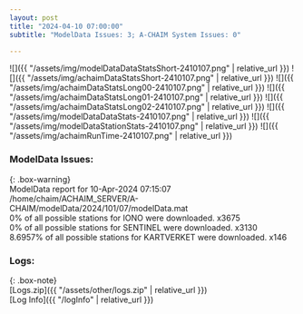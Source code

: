 ```yaml
---
layout: post
title: "2024-04-10 07:00:00"
subtitle: "ModelData Issues: 3; A-CHAIM System Issues: 0"

---
```


![]({{ "/assets/img/modelDataDataStatsShort-2410107.png" | relative_url }})
![]({{ "/assets/img/achaimDataStatsShort-2410107.png" | relative_url }})
![]({{ "/assets/img/achaimDataStatsLong00-2410107.png" | relative_url }})
![]({{ "/assets/img/achaimDataStatsLong01-2410107.png" | relative_url }})
![]({{ "/assets/img/achaimDataStatsLong02-2410107.png" | relative_url }})
![]({{ "/assets/img/modelDataDataStats-2410107.png" | relative_url }})
![]({{ "/assets/img/modelDataStationStats-2410107.png" | relative_url }})
![]({{ "/assets/img/achaimRunTime-2410107.png" | relative_url }})


### ModelData Issues:  
  
{: .box-warning}  
 ModelData report for 10-Apr-2024 07:15:07   
 /home/chaim/ACHAIM_SERVER/A-CHAIM/modelData/2024/101/07/modelData.mat   
 0% of all possible stations for IONO were downloaded. x3675   
 0% of all possible stations for SENTINEL were downloaded. x3130   
 8.6957% of all possible stations for KARTVERKET were downloaded. x146   
  


### Logs:  
  
{: .box-note}  
[Logs.zip]({{ "/assets/other/logs.zip" | relative_url }})  
[Log Info]({{ "/logInfo" | relative_url }})  
